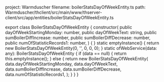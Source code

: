 project: Warmduscher
filename: boilerStatsDayOfWeekEntity.ts
path: Warmduscher/thclient/src/main/www/thserver-client/src/app/entities/boilerStatsDayOfWeekEntity.ts

export class BoilerStatsDayOfWeekEntity {
  constructor(
    public dayOfWeekStartingMonday: number,
    public dayOfWeekText: string,
    public sumBoilerDiffIncrease: number,
    public sumBoilerDiffDecrease: number,
    public numOfStatisticRecords1: number,
  ) {
  }
  static emptyInstance() {
    return new BoilerStatsDayOfWeekEntity(0, '', 0, 0, 0);
  }
  static ofWebService(data: any): BoilerStatsDayOfWeekEntity {
    if (data == null) {
      return this.emptyInstance();
    } else {
      return new BoilerStatsDayOfWeekEntity(
        data.dayOfWeekStartingMonday,
        data.dayOfWeekText,
        data.sumBoilerDiffIncrease,
        data.sumBoilerDiffDecrease,
        data.numOfStatisticRecords1,
      );
    }
  }
}